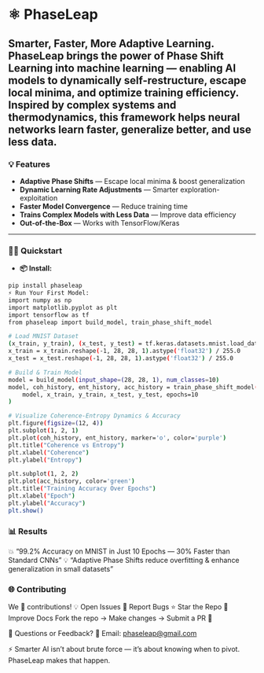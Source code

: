 # ⚛️ PhaseLeap

Smarter, Faster, More Adaptive Learning. PhaseLeap brings the power of Phase Shift Learning into machine learning — enabling AI models to dynamically self-restructure, escape local minima, and optimize training efficiency. Inspired by complex systems and thermodynamics, this framework helps neural networks learn faster, generalize better, and use less data.
---

### 💡 Features
- **Adaptive Phase Shifts** — Escape local minima & boost generalization
- **Dynamic Learning Rate Adjustments** — Smarter exploration-exploitation
- **Faster Model Convergence** — Reduce training time
- **Trains Complex Models with Less Data** — Improve data efficiency
- **Out-of-the-Box**  — Works with TensorFlow/Keras

---

### 🧑‍💻 Quickstart

- **📦 Install:**
```bash
pip install phaseleap
⚡ Run Your First Model:
import numpy as np
import matplotlib.pyplot as plt
import tensorflow as tf
from phaseleap import build_model, train_phase_shift_model

# Load MNIST Dataset
(x_train, y_train), (x_test, y_test) = tf.keras.datasets.mnist.load_data()
x_train = x_train.reshape(-1, 28, 28, 1).astype('float32') / 255.0
x_test = x_test.reshape(-1, 28, 28, 1).astype('float32') / 255.0

# Build & Train Model
model = build_model(input_shape=(28, 28, 1), num_classes=10)
model, coh_history, ent_history, acc_history = train_phase_shift_model(
    model, x_train, y_train, x_test, y_test, epochs=10
)

# Visualize Coherence-Entropy Dynamics & Accuracy
plt.figure(figsize=(12, 4))
plt.subplot(1, 2, 1)
plt.plot(coh_history, ent_history, marker='o', color='purple')
plt.title("Coherence vs Entropy")
plt.xlabel("Coherence")
plt.ylabel("Entropy")

plt.subplot(1, 2, 2)
plt.plot(acc_history, color='green')
plt.title("Training Accuracy Over Epochs")
plt.xlabel("Epoch")
plt.ylabel("Accuracy")
plt.show()
```

### 📊 Results
💥 “99.2% Accuracy on MNIST in Just 10 Epochs — 30% Faster than Standard CNNs”
💡 “Adaptive Phase Shifts reduce overfitting & enhance generalization in small datasets”

### 🌐 Contributing

We 💚 contributions!
💡 Open Issues
🐛 Report Bugs
⭐ Star the Repo
📖 Improve Docs
Fork the repo → Make changes → Submit a PR 🚀

💬 Questions or Feedback?
📧 Email: phaseleap@gmail.com


⚡ Smarter AI isn’t about brute force — it’s about knowing when to pivot. PhaseLeap makes that happen.
